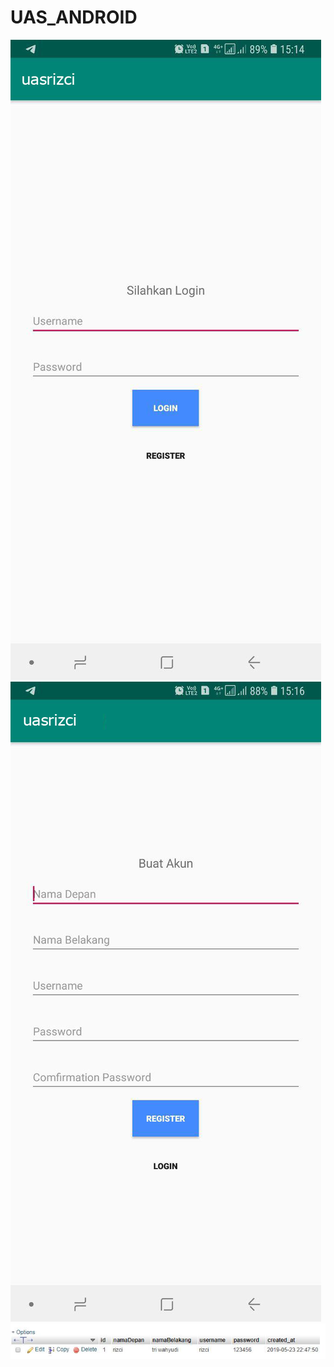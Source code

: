 # UAS_ANDROID
![Alt text](lampiran1.jpg?raw=true "Title")
![Alt text](lampiran2.jpg?raw=true "Title")
![Alt text](lampiran3.jpg?raw=true "Title")
